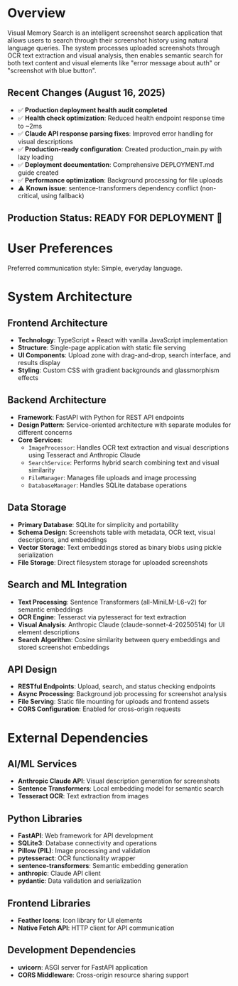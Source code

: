 # Overview

Visual Memory Search is an intelligent screenshot search application that allows users to search through their screenshot history using natural language queries. The system processes uploaded screenshots through OCR text extraction and visual analysis, then enables semantic search for both text content and visual elements like "error message about auth" or "screenshot with blue button".

## Recent Changes (August 16, 2025)
- ✅ **Production deployment health audit completed**
- ✅ **Health check optimization**: Reduced health endpoint response time to ~2ms
- ✅ **Claude API response parsing fixes**: Improved error handling for visual descriptions
- ✅ **Production-ready configuration**: Created production_main.py with lazy loading
- ✅ **Deployment documentation**: Comprehensive DEPLOYMENT.md guide created
- ✅ **Performance optimization**: Background processing for file uploads
- ⚠️ **Known issue**: sentence-transformers dependency conflict (non-critical, using fallback)

## Production Status: **READY FOR DEPLOYMENT** 🚀

# User Preferences

Preferred communication style: Simple, everyday language.

# System Architecture

## Frontend Architecture
- **Technology**: TypeScript + React with vanilla JavaScript implementation
- **Structure**: Single-page application with static file serving
- **UI Components**: Upload zone with drag-and-drop, search interface, and results display
- **Styling**: Custom CSS with gradient backgrounds and glassmorphism effects

## Backend Architecture
- **Framework**: FastAPI with Python for REST API endpoints
- **Design Pattern**: Service-oriented architecture with separate modules for different concerns
- **Core Services**:
  - `ImageProcessor`: Handles OCR text extraction and visual descriptions using Tesseract and Anthropic Claude
  - `SearchService`: Performs hybrid search combining text and visual similarity
  - `FileManager`: Manages file uploads and image processing
  - `DatabaseManager`: Handles SQLite database operations

## Data Storage
- **Primary Database**: SQLite for simplicity and portability
- **Schema Design**: Screenshots table with metadata, OCR text, visual descriptions, and embeddings
- **Vector Storage**: Text embeddings stored as binary blobs using pickle serialization
- **File Storage**: Direct filesystem storage for uploaded screenshots

## Search and ML Integration
- **Text Processing**: Sentence Transformers (all-MiniLM-L6-v2) for semantic embeddings
- **OCR Engine**: Tesseract via pytesseract for text extraction
- **Visual Analysis**: Anthropic Claude (claude-sonnet-4-20250514) for UI element descriptions
- **Search Algorithm**: Cosine similarity between query embeddings and stored screenshot embeddings

## API Design
- **RESTful Endpoints**: Upload, search, and status checking endpoints
- **Async Processing**: Background job processing for screenshot analysis
- **File Serving**: Static file mounting for uploads and frontend assets
- **CORS Configuration**: Enabled for cross-origin requests

# External Dependencies

## AI/ML Services
- **Anthropic Claude API**: Visual description generation for screenshots
- **Sentence Transformers**: Local embedding model for semantic search
- **Tesseract OCR**: Text extraction from images

## Python Libraries
- **FastAPI**: Web framework for API development
- **SQLite3**: Database connectivity and operations
- **Pillow (PIL)**: Image processing and validation
- **pytesseract**: OCR functionality wrapper
- **sentence-transformers**: Semantic embedding generation
- **anthropic**: Claude API client
- **pydantic**: Data validation and serialization

## Frontend Libraries
- **Feather Icons**: Icon library for UI elements
- **Native Fetch API**: HTTP client for API communication

## Development Dependencies
- **uvicorn**: ASGI server for FastAPI application
- **CORS Middleware**: Cross-origin resource sharing support
